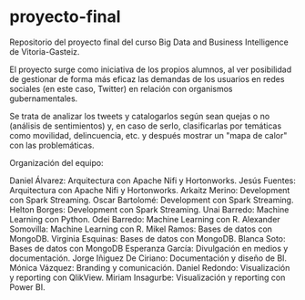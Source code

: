 # proyecto-final
Repositorio del proyecto final del curso Big Data and Business Intelligence de Vitoria-Gasteiz.

El proyecto surge como iniciativa de los propios alumnos, al ver posibilidad de gestionar de forma más eficaz las demandas de los usuarios en redes sociales (en este caso, Twitter) en relación con organismos gubernamentales.

Se trata de analizar los tweets y catalogarlos según sean quejas o no (análisis de sentimientos) y, en caso de serlo, clasificarlas por temáticas como movilidad, delincuencia, etc. y después mostrar un "mapa de calor" con las problemáticas.


Organización del equipo:

Daniel Álvarez: Arquitectura con Apache Nifi y Hortonworks.
Jesús Fuentes: Arquitectura con Apache Nifi y Hortonworks.
Arkaitz Merino: Development con Spark Streaming.
Oscar Bartolomé: Development con Spark Streaming.
Helton Borges: Development con Spark Streaming.
Unai Barredo: Machine Learning con Python.
Odei Barredo: Machine Learning con R.
Alexander Somovilla: Machine Learning con R.
Mikel Ramos: Bases de datos con MongoDB.
Virginia Esquinas: Bases de datos con MongoDB.
Blanca Soto: Bases de datos con MongoDB
Esperanza García: Divulgación en medios y documentación.
Jorge Iñiguez De Ciriano: Documentación y diseño de BI.
Mónica Vázquez: Branding y comunicación. 
Daniel Redondo: Visualización y reporting con QlikView.
Miriam Insagurbe: Visualización y reporting con Power BI. 
